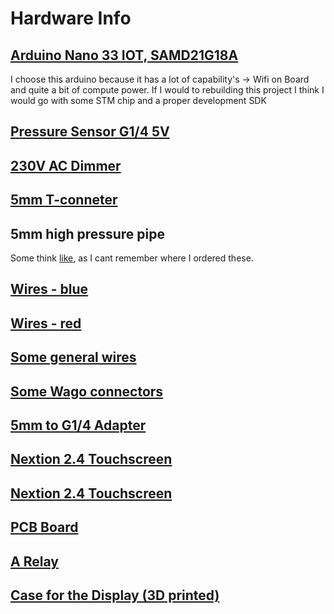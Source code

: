# Hardware Info 


## [Arduino Nano 33 IOT, SAMD21G18A](https://www.reichelt.de/arduino-nano-33-iot-samd21g18a-mit-header-ard-nano-33iot-h-p261303.html)
I choose this arduino because it has a lot of capability's -> Wifi on Board and quite a bit of compute power. If I would to rebuilding this project I think I would go with some STM chip and a proper development SDK


## [Pressure Sensor G1/4 5V](https://de.aliexpress.com/item/4000756631924.html?gatewayAdapt=glo2deu)
## [230V AC Dimmer](https://de.aliexpress.com/item/32802025086.html?gatewayAdapt=glo2deu)
## [5mm T-conneter](https://www.landefeld.de/artikel/de/t-steckanschluss-5mm-5mm-iqs-msv-standard-/IQST%2050%20MSV)
##  5mm high pressure pipe
Some think [like](https://www.ebay.de/itm/132292939013?amdata=enc%3AAQAHAAAA4PIXtUKnHt7bQSD%2FvpSze9r6j0WRX%2B%2BdQ7tTdDWDO1r3gvgP2cd0pvNSR65TeoTPIejuNL99sMjcWZ88G6A2bzb44DoO2cSXIkjTMp7G7UP6JADf0F1Dzqe4N7TNNUxCzGSEhTFsEjKk7h6r8GoO38ngwpTcFWQsYdB2h2OLEdx%2BAZpoWFLc9M4%2FwKjZ1bSIi%2BMV20XcGn5Cp5%2BR%2Bbtie0Bp57hJA%2FaMwgHySTwzKbRC15%2FYMYOxOs5usB3iGp14L%2BhV3hHrl3h7LmHj3Y7r9yKmI33DrHI1geOAvLwxG5Xb%7Ctkp%3ABFBM6N2tkdph), as I cant remember where I ordered these. 
## [Wires - blue](https://www.ebay.de/itm/175024020997?var=474179865864)
## [Wires - red](https://www.ebay.de/itm/185166398802?var=692922689357)
## [Some general wires](https://www.ebay.de/itm/275161706396?amdata=enc%3AAQAHAAAA0CQ%2BQEOgTPeVr6WwcfaQbQbvZgcOd%2B88pC24DI5bNdENujYocPZvCxmKZtkAoRyXjYpDfuhwYEB5PpNFkPrVMUmiMfUMheNeZ4rlnmML0um%2Bl%2FLFsa5ee9aGmmA4DHUGbt1x9gjjchqw5CehkhL8mepHEgvCop%2BpDca1x8HmyyS%2FMUjVNP7PGWPRboG1bPg8P%2FG8AQl81QSfJ0O8muCWPOOhA0Sw%2Bj6k%2FjDdJyFbS5TL0ls0oLhlgRkTZgEHU%2B73FPvBjLS0ZkmoNLvqgmjHR5o%3D%7Ctkp%3ABk9SR8yFhJTaYQ)
## [Some Wago connectors](https://www.wago.com/de/c/installationsklemmen)
## [5mm to G1/4 Adapter](https://www.landefeld.de/artikel/de/steckanschluss-m-innengew-g-14-5mm-iqs-msv-standard-/IQSF%20145%20MSV)
## [Nextion 2.4 Touchscreen](https://de.aliexpress.com/item/1005003834419474.html?gatewayAdapt=glo2deu)
## [Nextion 2.4 Touchscreen](https://de.aliexpress.com/item/1005003834419474.html?gatewayAdapt=glo2deu)
## [PCB Board](https://www.amazon.de/-/en/GeeekPi-Breadboard-Experimental-Soldering-Double-Sided/dp/B07G5CRQXK/259-7133951-6754467?psc=1)

## [A Relay](https://www.ebay.de/itm/322959883722)

## [Case for the Display (3D printed)](https://www.thingiverse.com/thing:3611737)